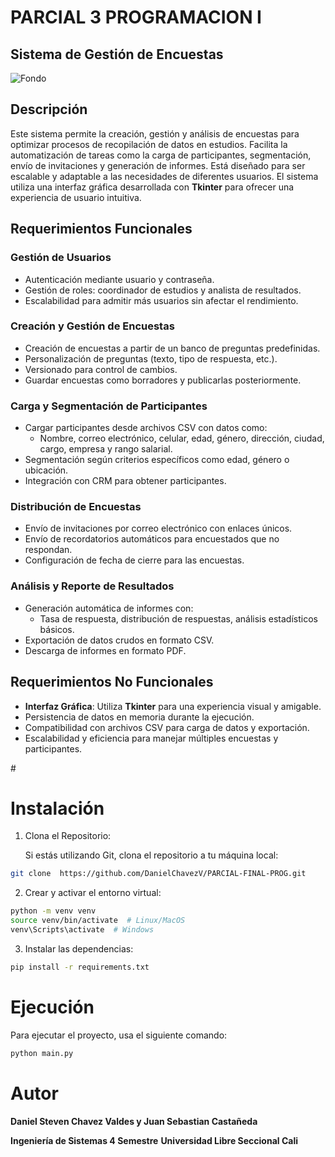 # PARCIAL 3 PROGRAMACION I

## Sistema de Gestión de Encuestas

 ![Fondo](https://www.cimec.es/wp-content/uploads/2023/11/Tipo-de-encuestas-retocada.jpg)

## Descripción

Este sistema permite la creación, gestión y análisis de encuestas para optimizar procesos de recopilación de datos en estudios. Facilita la automatización de tareas como la carga de participantes, segmentación, envío de invitaciones y generación de informes. Está diseñado para ser escalable y adaptable a las necesidades de diferentes usuarios. El sistema utiliza una interfaz gráfica desarrollada con **Tkinter** para ofrecer una experiencia de usuario intuitiva.

## Requerimientos Funcionales

### Gestión de Usuarios

* Autenticación mediante usuario y contraseña.
* Gestión de roles: coordinador de estudios y analista de resultados.
* Escalabilidad para admitir más usuarios sin afectar el rendimiento.

### Creación y Gestión de Encuestas

* Creación de encuestas a partir de un banco de preguntas predefinidas.
* Personalización de preguntas (texto, tipo de respuesta, etc.).
* Versionado para control de cambios.
* Guardar encuestas como borradores y publicarlas posteriormente.

### Carga y Segmentación de Participantes

* Cargar participantes desde archivos CSV con datos como:
  * Nombre, correo electrónico, celular, edad, género, dirección, ciudad, cargo, empresa y rango salarial.
* Segmentación según criterios específicos como edad, género o ubicación.
* Integración con CRM para obtener participantes.

### Distribución de Encuestas

* Envío de invitaciones por correo electrónico con enlaces únicos.
* Envío de recordatorios automáticos para encuestados que no respondan.
* Configuración de fecha de cierre para las encuestas.

### Análisis y Reporte de Resultados

* Generación automática de informes con:
  * Tasa de respuesta, distribución de respuestas, análisis estadísticos básicos.
* Exportación de datos crudos en formato CSV.
* Descarga de informes en formato PDF.

## Requerimientos No Funcionales

* **Interfaz Gráfica**: Utiliza **Tkinter** para una experiencia visual y amigable.
* Persistencia de datos en memoria durante la ejecución.
* Compatibilidad con archivos CSV para carga de datos y exportación.
* Escalabilidad y eficiencia para manejar múltiples encuestas y participantes.

\#

# Instalación


1. Clona el Repositorio:

   Si estás utilizando Git, clona el repositorio a tu máquina local:

```bash
git clone  https://github.com/DanielChavezV/PARCIAL-FINAL-PROG.git
```


2. Crear y activar el entorno virtual:

```bash
python -m venv venv
source venv/bin/activate  # Linux/MacOS
venv\Scripts\activate  # Windows
```


3. Instalar las dependencias:

```bash
pip install -r requirements.txt
```

# Ejecución

Para ejecutar el proyecto, usa el siguiente comando:

```bash
python main.py
```

# Autor

**Daniel Steven Chavez Valdes y Juan Sebastian Castañeda**

**Ingeniería de Sistemas 4 Semestre**
**Universidad Libre Seccional Cali**
